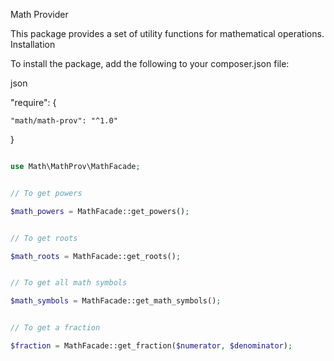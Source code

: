 Math Provider

This package provides a set of utility functions for mathematical operations.
Installation

To install the package, add the following to your composer.json file:

json

"require": {

    "math/math-prov": "^1.0"

}


```php

use Math\MathProv\MathFacade;


// To get powers

$math_powers = MathFacade::get_powers();


// To get roots

$math_roots = MathFacade::get_roots();


// To get all math symbols

$math_symbols = MathFacade::get_math_symbols();


// To get a fraction

$fraction = MathFacade::get_fraction($numerator, $denominator);
